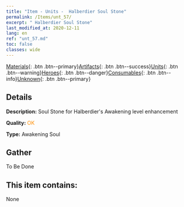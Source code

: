 ```yaml
---
title: "Item - Units -  Halberdier Soul Stone"
permalink: /Items/unt_57/
excerpt: " Halberdier Soul Stone"
last_modified_at: 2020-12-11
lang: en
ref: "unt_57.md"
toc: false
classes: wide
---
```

 [Materials](/Items/){: .btn .btn--primary}[Artifacts](/Items/Artifacts/){: .btn .btn--success}[Units](/Items/Units/){: .btn .btn--warning}[Heroes](/Items/Heroes/){: .btn .btn--danger}[Consumables](/Items/Consumables/){: .btn .btn--info}[Unknown](/Items/Unknown/){: .btn .btn--primary}

## Details
 **Description:** Soul Stone for Halberdier's Awakening level enhancement

 **Quality:** <span style="color: #FF8C00">OK</span>

 **Type:** Awakening Soul

## Gather

  To Be Done

## This item contains:

  None

